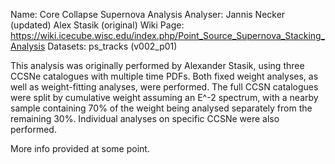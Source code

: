 Name: Core Collapse Supernova Analysis
Analyser: Jannis Necker (updated) Alex Stasik (original)
Wiki Page: https://wiki.icecube.wisc.edu/index.php/Point_Source_Supernova_Stacking_Analysis
Datasets: ps_tracks (v002_p01)

This analysis was originally performed by Alexander Stasik, using three CCSNe
catalogues with multiple time PDFs. Both fixed weight analyses, as
well as weight-fitting analyses, were performed. The full CCSN
catalogues were split by cumulative weight assuming an E^-2 spectrum,
with a nearby sample containing 70% of the weight being analysed
separately from the remaining 30%. Individual analyses on specific CCSNe were
also performed. 

More info provided at some point.